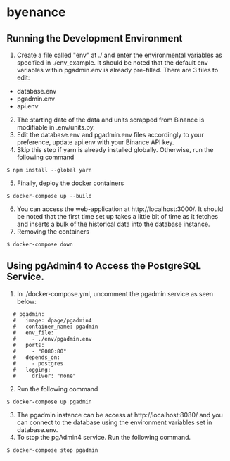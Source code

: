# byenance

## Running the Development Environment
1. Create a file called "env" at ./ and enter the environmental variables as specified in ./env_example. It should be noted that the default env variables within pgadmin.env is already pre-filled. There are 3 files to edit:
- database.env
- pgadmin.env
- api.env
2. The starting date of the data and units scrapped from Binance is modifiable in .env/units.py.
3. Edit the database.env and pgadmin.env files accordingly to your preference, update api.env with your Binance API key. 
4. Skip this step if yarn is already installed globally. Otherwise, run the following command 
```
$ npm install --global yarn
```
5. Finally, deploy the docker containers 
```
$ docker-compose up --build
```
6. You can access the web-application at http://localhost:3000/. It should be noted that the first time set up takes a little bit of time as it fetches and inserts a bulk of the historical data into the database instance. 
7. Removing the containers 
```
$ docker-compose down
```

## Using pgAdmin4 to Access the PostgreSQL Service. 
1. In ./docker-compose.yml, uncomment the pgadmin service as seen below:
```
  # pgadmin:
  #   image: dpage/pgadmin4
  #   container_name: pgadmin
  #   env_file:
  #     - ./env/pgadmin.env
  #   ports:
  #     - "8080:80"
  #   depends_on:
  #     - postgres
  #   logging:
  #     driver: "none"
```
2. Run the following command 
```
$ docker-compose up pgadmin
```
3. The pgadmin instance can be access at http://localhost:8080/ and you can connect to the database using the environment variables set in database.env.
4. To stop the pgAdmin4 service. Run the following command.
```
$ docker-compose stop pgadmin
```
